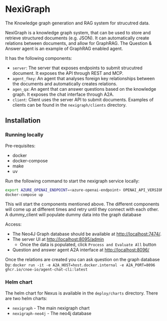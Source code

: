 # NexiGraph

The Knowledge graph generation and RAG system for strucutred data.

NexiGraph is a knowledge graph system, that can be used to store and retrieve structured documents (e.g. JSON). It can automatically create relations between documents, and allow for GraphRAG. The Question & Answer agent is an example of GraphRAG enabled agent.

It has the following components:
 - `server`: The server that exposes endpoints to submit strucutred document. It exposes the API through REST and MCP.
 - `agent_fkey`: An agent that analyses foreign key relationships between the documents and automatically creates relations.
 - `agen_qa`: An agent that can answer questions based on the knowledge graph. It exposes the chat interface through A2A.
 - `client`: Client uses the server API to submit documents. Examples of clients can be found in the `nexigraph/clients` directory.

## Installation

### Running locally

Pre-requisites:
 - docker
 - docker-compose
 - make
 - uv

Run the following command to start the nexigraph service locally:

```bash
export AZURE_OPENAI_ENDPOINT=<azure-openai-endpoint> OPENAI_API_VERSION=<azure-openai-version> AZURE_OPENAI_API_KEY=<azure-openai-token>
docker-compose up
```

This will start the components mentioned above. The different components will come up at different times and retry until they connect with each other.
A dummy_client will populate dummy data into the graph database

Access:
  - The Neo4J Graph database should be available at [http://localhost:7474/](http://localhost:7474/). 
  - The server UI at [http://localhost:8095/admin](http://localhost:8095/admin)
    - Once the data is populated, click `Process and Evaluate All` button
  - Question and answer agent A2A interface at [http://localhost:8096/](http://localhost:8096/.well-known/agent.json)

Once the relations are created you can ask question on the graph database by:
`docker run -it -e A2A_HOST=host.docker.internal -e A2A_PORT=8096 ghcr.io/cnoe-io/agent-chat-cli:latest`


### Helm chart

The helm chart for Nexus is available in the `deploy/charts` directory. 
There are two helm charts:
 - `nexigraph` - The main nexigraph chart
 - `nexigraph-neo4j` - The neo4j database